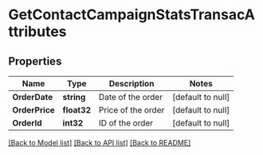 # GetContactCampaignStatsTransacAttributes

## Properties
Name | Type | Description | Notes
------------ | ------------- | ------------- | -------------
**OrderDate** | **string** | Date of the order | [default to null]
**OrderPrice** | **float32** | Price of the order | [default to null]
**OrderId** | **int32** | ID of the order | [default to null]

[[Back to Model list]](../README.md#documentation-for-models) [[Back to API list]](../README.md#documentation-for-api-endpoints) [[Back to README]](../README.md)


